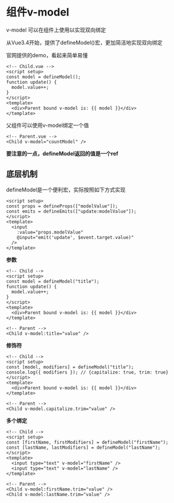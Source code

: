 # 组件v-model

v-model 可以在组件上使用以实现双向绑定

从Vue3.4开始，提供了defineModel()宏，更加简洁地实现双向绑定

官网提供的demo，看起来简单易懂

```vue
<!-- Child.vue -->
<script setup>
const model = defineModel();
function update() {
  model.value++;
}
</script>
<template>
  <div>Parent bound v-model is: {{ model }}</div>
</template>
```

父组件可以使用v-model绑定一个值

```vue
<!-- Parent.vue -->
<Child v-model="countModel" />
```

**要注意的一点，defineModel返回的值是一个ref**

## 底层机制

defineModel是一个便利宏，实际按照如下方式实现

```vue
<script setup>
const props = defineProps(["modelValue"]);
const emits = defineEmits(["update:modelValue"]);
</script>
<template>
  <input
    :value="props.modelValue"
    @input="emit('update', $event.target.value)"
  />
</template>
```

**参数**

```vue
<!-- Child -->
<script setup>
const model = defineModel("title");
function update() {
  model.value++;
}
</script>
<template>
  <div>Parent bound v-model is: {{ model }}</div>
</template>

<!-- Parent -->
<Child v-model:title="value" />
```

**修饰符**

```vue
<!-- Child -->
<script setup>
const [model, modifiers] = defineModel("title");
console.log({ modifiers }); // {capitalize: true, trim: true}
</script>
<template>
  <div>Parent bound v-model is: {{ model }}</div>
</template>

<!-- Parent -->
<Child v-model.capitalize.trim="value" />
```

**多个绑定**

```vue
<!-- Child -->
<script setup>
const [firstName, firstModifiers] = defineModel("firstName");
const [lastName, lastModifiers] = defineModel("lastName");
</script>
<template>
  <input type="text" v-model="firstName" />
  <input type="text" v-model="lastName" />
</template>

<!-- Parent -->
<Child v-model:firstName.trim="value" />
<Child v-model:lastName.trim="value" />
```
